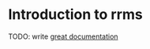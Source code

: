 # Introduction to rrms

TODO: write [great documentation](http://jacobian.org/writing/what-to-write/)
